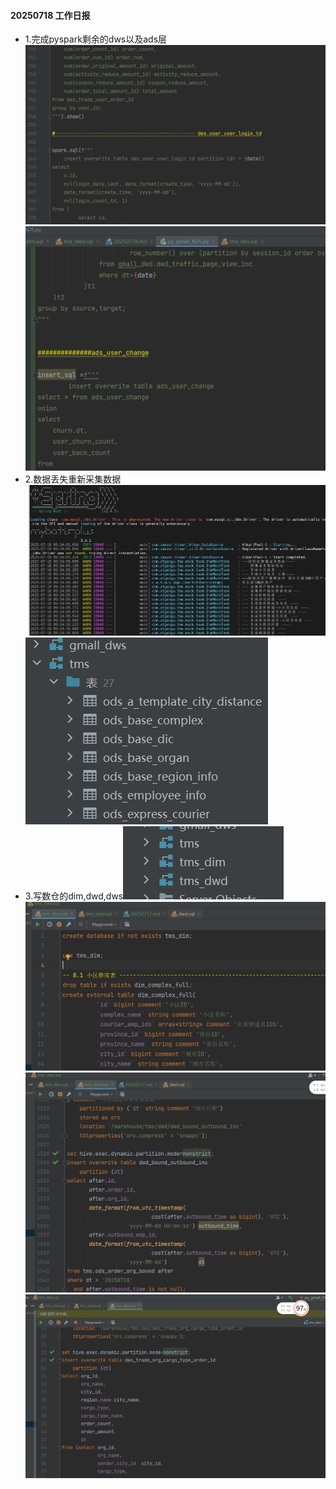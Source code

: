 #### 20250718 工作日报
* 1.完成pyspark剩余的dws以及ads层![img_7.png](img_7.png)![img_6.png](img_6.png)
* 2.数据丢失重新采集数据![img.png](img.png)![img_1.png](img_1.png)
* 3.写数仓的dim,dwd,dws![img_2.png](img_2.png)![img_3.png](img_3.png)![img_4.png](img_4.png)![img_5.png](img_5.png)